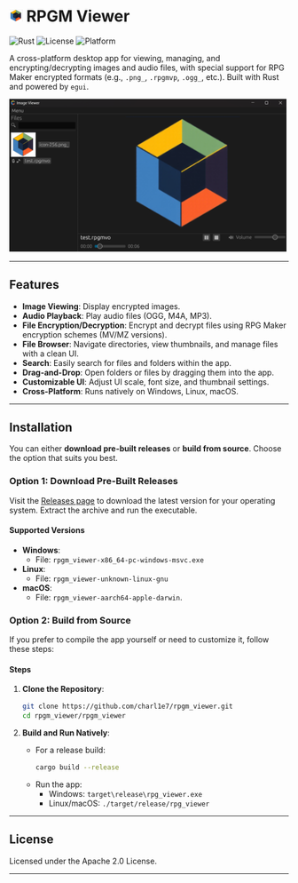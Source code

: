 # <img src="rpgm-viewer/assets/icon_ios_touch_192.png" alt="App Icon" width="24" height="22"> RPGM Viewer


![Rust](https://img.shields.io/badge/Rust-1.80+-orange.svg)
![License](https://img.shields.io/badge/license-Apache%202.0-blue.svg)
![Platform](https://img.shields.io/badge/platform-Windows%20%7C%20Linux%20%7C%20macOS-green.svg)


A cross-platform desktop app for viewing, managing, and encrypting/decrypting images and audio files, with special support for RPG Maker encrypted formats (e.g., `.png_`, `.rpgmvp`, `.ogg_`, etc.). Built with Rust and powered by `egui`.

<img src="gitassets/screen1.png" alt="Preview" width="500">

---

## Features

- **Image Viewing**: Display encrypted images.
- **Audio Playback**: Play audio files (OGG, M4A, MP3).
- **File Encryption/Decryption**: Encrypt and decrypt files using RPG Maker encryption schemes (MV/MZ versions).
- **File Browser**: Navigate directories, view thumbnails, and manage files with a clean UI.
- **Search**: Easily search for files and folders within the app.
- **Drag-and-Drop**: Open folders or files by dragging them into the app.
- **Customizable UI**: Adjust UI scale, font size, and thumbnail settings.
- **Cross-Platform**: Runs natively on Windows, Linux, macOS.

---

## Installation

You can either **download pre-built releases** or **build from source**. Choose the option that suits you best.

### Option 1: Download Pre-Built Releases

Visit the [Releases page](https://github.com/charl1e7/rpgm-viewer/releases) to download the latest version for your operating system. Extract the archive and run the executable.

#### Supported Versions
- **Windows**: 
  - File: `rpgm_viewer-x86_64-pc-windows-msvc.exe `
- **Linux**: 
  - File: `rpgm_viewer-unknown-linux-gnu`
- **macOS**: 
  - File: `rpgm_viewer-aarch64-apple-darwin`.

### Option 2: Build from Source

If you prefer to compile the app yourself or need to customize it, follow these steps:

#### Steps
1. **Clone the Repository**:
   ```bash
   git clone https://github.com/charl1e7/rpgm_viewer.git
   cd rpgm_viewer/rpgm_viewer
   ```

2. **Build and Run Natively**:
   - For a release build:
     ```bash
     cargo build --release
     ```
   - Run the app:
     - Windows: `target\release\rpg_viewer.exe`
     - Linux/macOS: `./target/release/rpg_viewer`

---


## License

Licensed under the Apache 2.0 License.

---

